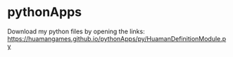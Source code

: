 # pythonApps
Download my python files by opening the links:
https://huamangames.github.io/pythonApps/py/HuamanDefinitionModule.py
